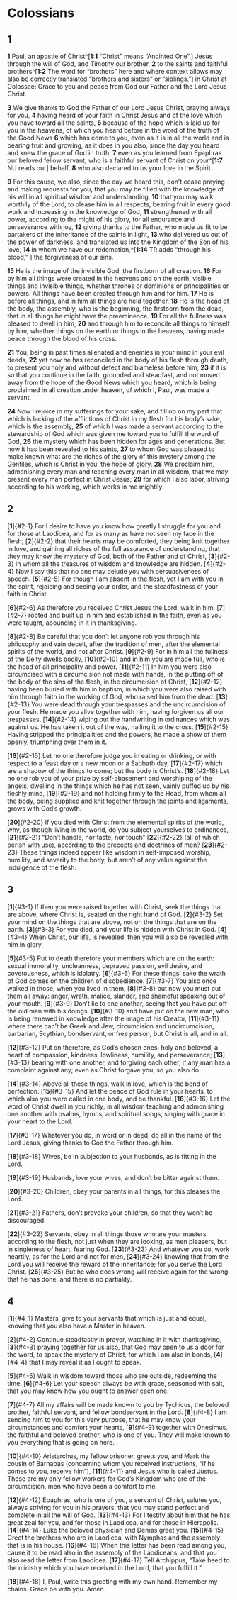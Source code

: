 # Colossians

## 1 
**1** Paul, an apostle of Christ^[**1:1** “Christ” means “Anointed One”.] Jesus through the will of God, and Timothy our brother, **2** to the saints and faithful brothers^[**1:2** The word for “brothers” here and where context allows may also be correctly translated “brothers and sisters” or “siblings.”] in Christ at Colossae: Grace to you and peace from God our Father and the Lord Jesus Christ. 
 

**3** We give thanks to God the Father of our Lord Jesus Christ, praying always for you, **4** having heard of your faith in Christ Jesus and of the love which you have toward all the saints, **5** because of the hope which is laid up for you in the heavens, of which you heard before in the word of the truth of the Good News **6** which has come to you, even as it is in all the world and is bearing fruit and growing, as it does in you also, since the day you heard and knew the grace of God in truth, **7** even as you learned from Epaphras our beloved fellow servant, who is a faithful servant of Christ on your^[**1:7** NU reads our] behalf, **8** who also declared to us your love in the Spirit. 


**9** For this cause, we also, since the day we heard this, don’t cease praying and making requests for you, that you may be filled with the knowledge of his will in all spiritual wisdom and understanding, **10** that you may walk worthily of the Lord, to please him in all respects, bearing fruit in every good work and increasing in the knowledge of God, **11** strengthened with all power, according to the might of his glory, for all endurance and perseverance with joy, **12** giving thanks to the Father, who made us fit to be partakers of the inheritance of the saints in light, **13** who delivered us out of the power of darkness, and translated us into the Kingdom of the Son of his love, **14** in whom we have our redemption,^[**1:14** TR adds “through his blood,” ] the forgiveness of our sins. 


**15** He is the image of the invisible God, the firstborn of all creation. **16** For by him all things were created in the heavens and on the earth, visible things and invisible things, whether thrones or dominions or principalities or powers. All things have been created through him and for him. **17** He is before all things, and in him all things are held together. **18** He is the head of the body, the assembly, who is the beginning, the firstborn from the dead, that in all things he might have the preeminence. **19** For all the fullness was pleased to dwell in him, **20** and through him to reconcile all things to himself by him, whether things on the earth or things in the heavens, having made peace through the blood of his cross. 

**21** You, being in past times alienated and enemies in your mind in your evil deeds, **22** yet now he has reconciled in the body of his flesh through death, to present you holy and without defect and blameless before him, **23** if it is so that you continue in the faith, grounded and steadfast, and not moved away from the hope of the Good News which you heard, which is being proclaimed in all creation under heaven, of which I, Paul, was made a servant. 

**24** Now I rejoice in my sufferings for your sake, and fill up on my part that which is lacking of the afflictions of Christ in my flesh for his body’s sake, which is the assembly, **25** of which I was made a servant according to the stewardship of God which was given me toward you to fulfill the word of God, **26** the mystery which has been hidden for ages and generations. But now it has been revealed to his saints, **27** to whom God was pleased to make known what are the riches of the glory of this mystery among the Gentiles, which is Christ in you, the hope of glory. **28** We proclaim him, admonishing every man and teaching every man in all wisdom, that we may present every man perfect in Christ Jesus; **29** for which I also labor, striving according to his working, which works in me mightily. 

## 2 
[**1**]{#2-1} For I desire to have you know how greatly I struggle for you and for those at Laodicea, and for as many as have not seen my face in the flesh; [**2**]{#2-2} that their hearts may be comforted, they being knit together in love, and gaining all riches of the full assurance of understanding, that they may know the mystery of God, both of the Father and of Christ, [**3**]{#2-3} in whom all the treasures of wisdom and knowledge are hidden. [**4**]{#2-4} Now I say this that no one may delude you with persuasiveness of speech. [**5**]{#2-5} For though I am absent in the flesh, yet I am with you in the spirit, rejoicing and seeing your order, and the steadfastness of your faith in Christ. 

[**6**]{#2-6} As therefore you received Christ Jesus the Lord, walk in him, [**7**]{#2-7} rooted and built up in him and established in the faith, even as you were taught, abounding in it in thanksgiving. 

[**8**]{#2-8} Be careful that you don’t let anyone rob you through his philosophy and vain deceit, after the tradition of men, after the elemental spirits of the world, and not after Christ. [**9**]{#2-9} For in him all the fullness of the Deity dwells bodily, [**10**]{#2-10} and in him you are made full, who is the head of all principality and power. [**11**]{#2-11} In him you were also circumcised with a circumcision not made with hands, in the putting off of the body of the sins of the flesh, in the circumcision of Christ, [**12**]{#2-12} having been buried with him in baptism, in which you were also raised with him through faith in the working of God, who raised him from the dead. [**13**]{#2-13} You were dead through your trespasses and the uncircumcision of your flesh. He made you alive together with him, having forgiven us all our trespasses, [**14**]{#2-14} wiping out the handwriting in ordinances which was against us. He has taken it out of the way, nailing it to the cross. [**15**]{#2-15} Having stripped the principalities and the powers, he made a show of them openly, triumphing over them in it. 

[**16**]{#2-16} Let no one therefore judge you in eating or drinking, or with respect to a feast day or a new moon or a Sabbath day, [**17**]{#2-17} which are a shadow of the things to come; but the body is Christ’s. [**18**]{#2-18} Let no one rob you of your prize by self-abasement and worshiping of the angels, dwelling in the things which he has not seen, vainly puffed up by his fleshly mind, [**19**]{#2-19} and not holding firmly to the Head, from whom all the body, being supplied and knit together through the joints and ligaments, grows with God’s growth. 

[**20**]{#2-20} If you died with Christ from the elemental spirits of the world, why, as though living in the world, do you subject yourselves to ordinances, [**21**]{#2-21} “Don’t handle, nor taste, nor touch” [**22**]{#2-22} (all of which perish with use), according to the precepts and doctrines of men? [**23**]{#2-23} These things indeed appear like wisdom in self-imposed worship, humility, and severity to the body, but aren’t of any value against the indulgence of the flesh. 

## 3 
[**1**]{#3-1} If then you were raised together with Christ, seek the things that are above, where Christ is, seated on the right hand of God. [**2**]{#3-2} Set your mind on the things that are above, not on the things that are on the earth. [**3**]{#3-3} For you died, and your life is hidden with Christ in God. [**4**]{#3-4} When Christ, our life, is revealed, then you will also be revealed with him in glory. 

[**5**]{#3-5} Put to death therefore your members which are on the earth: sexual immorality, uncleanness, depraved passion, evil desire, and covetousness, which is idolatry. [**6**]{#3-6} For these things’ sake the wrath of God comes on the children of disobedience. [**7**]{#3-7} You also once walked in those, when you lived in them, [**8**]{#3-8} but now you must put them all away: anger, wrath, malice, slander, and shameful speaking out of your mouth. [**9**]{#3-9} Don’t lie to one another, seeing that you have put off the old man with his doings, [**10**]{#3-10} and have put on the new man, who is being renewed in knowledge after the image of his Creator, [**11**]{#3-11} where there can’t be Greek and Jew, circumcision and uncircumcision, barbarian, Scythian, bondservant, or free person; but Christ is all, and in all. 

[**12**]{#3-12} Put on therefore, as God’s chosen ones, holy and beloved, a heart of compassion, kindness, lowliness, humility, and perseverance; [**13**]{#3-13} bearing with one another, and forgiving each other, if any man has a complaint against any; even as Christ forgave you, so you also do. 

[**14**]{#3-14} Above all these things, walk in love, which is the bond of perfection. [**15**]{#3-15} And let the peace of God rule in your hearts, to which also you were called in one body, and be thankful. [**16**]{#3-16} Let the word of Christ dwell in you richly; in all wisdom teaching and admonishing one another with psalms, hymns, and spiritual songs, singing with grace in your heart to the Lord. 

[**17**]{#3-17} Whatever you do, in word or in deed, do all in the name of the Lord Jesus, giving thanks to God the Father through him. 

[**18**]{#3-18} Wives, be in subjection to your husbands, as is fitting in the Lord. 

[**19**]{#3-19} Husbands, love your wives, and don’t be bitter against them. 

[**20**]{#3-20} Children, obey your parents in all things, for this pleases the Lord. 

[**21**]{#3-21} Fathers, don’t provoke your children, so that they won’t be discouraged. 

[**22**]{#3-22} Servants, obey in all things those who are your masters according to the flesh, not just when they are looking, as men pleasers, but in singleness of heart, fearing God. [**23**]{#3-23} And whatever you do, work heartily, as for the Lord and not for men, [**24**]{#3-24} knowing that from the Lord you will receive the reward of the inheritance; for you serve the Lord Christ. [**25**]{#3-25} But he who does wrong will receive again for the wrong that he has done, and there is no partiality. 

## 4 
[**1**]{#4-1} Masters, give to your servants that which is just and equal, knowing that you also have a Master in heaven. 

[**2**]{#4-2} Continue steadfastly in prayer, watching in it with thanksgiving, [**3**]{#4-3} praying together for us also, that God may open to us a door for the word, to speak the mystery of Christ, for which I am also in bonds, [**4**]{#4-4} that I may reveal it as I ought to speak. 

[**5**]{#4-5} Walk in wisdom toward those who are outside, redeeming the time. [**6**]{#4-6} Let your speech always be with grace, seasoned with salt, that you may know how you ought to answer each one. 

[**7**]{#4-7} All my affairs will be made known to you by Tychicus, the beloved brother, faithful servant, and fellow bondservant in the Lord. [**8**]{#4-8} I am sending him to you for this very purpose, that he may know your circumstances and comfort your hearts, [**9**]{#4-9} together with Onesimus, the faithful and beloved brother, who is one of you. They will make known to you everything that is going on here. 

[**10**]{#4-10} Aristarchus, my fellow prisoner, greets you, and Mark the cousin of Barnabas (concerning whom you received instructions, “if he comes to you, receive him”), [**11**]{#4-11} and Jesus who is called Justus. These are my only fellow workers for God’s Kingdom who are of the circumcision, men who have been a comfort to me. 

[**12**]{#4-12} Epaphras, who is one of you, a servant of Christ, salutes you, always striving for you in his prayers, that you may stand perfect and complete in all the will of God. [**13**]{#4-13} For I testify about him that he has great zeal for you, and for those in Laodicea, and for those in Hierapolis. [**14**]{#4-14} Luke the beloved physician and Demas greet you. [**15**]{#4-15} Greet the brothers who are in Laodicea, with Nymphas and the assembly that is in his house. [**16**]{#4-16} When this letter has been read among you, cause it to be read also in the assembly of the Laodiceans, and that you also read the letter from Laodicea. [**17**]{#4-17} Tell Archippus, “Take heed to the ministry which you have received in the Lord, that you fulfill it.” 

[**18**]{#4-18} I, Paul, write this greeting with my own hand. Remember my chains. Grace be with you. Amen. 